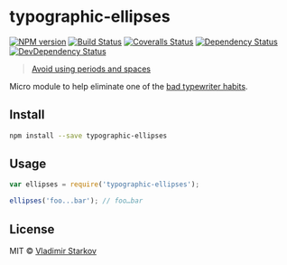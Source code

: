 # typographic-ellipses

[![NPM version][npm-image]][npm-url]
[![Build Status][travis-image]][travis-url]
[![Coveralls Status][coveralls-image]][coveralls-url]
[![Dependency Status][depstat-image]][depstat-url]
[![DevDependency Status][depstat-dev-image]][depstat-dev-url]

> [Avoid using periods and spaces][rtfm]

Micro module to help eliminate one of the [bad typewriter habits][habits].


## Install

```sh
npm install --save typographic-ellipses
```


## Usage

```js
var ellipses = require('typographic-ellipses');

ellipses('foo...bar'); // foo…bar
```


## License

MIT © [Vladimir Starkov](http://vstarkov.com/)

[rtfm]: http://practicaltypography.com/ellipses.html
[habits]: http://practicaltypography.com/typewriter-habits.html

[npm-url]: https://npmjs.org/package/typographic-ellipses
[npm-image]: http://img.shields.io/npm/v/typographic-ellipses.svg

[travis-url]: https://travis-ci.org/matmuchrapna/typographic-ellipses
[travis-image]: http://img.shields.io/travis/matmuchrapna/typographic-ellipses.svg

[coveralls-url]: https://coveralls.io/r/matmuchrapna/typographic-ellipses
[coveralls-image]: http://img.shields.io/coveralls/matmuchrapna/typographic-ellipses.svg

[depstat-url]: https://david-dm.org/matmuchrapna/typographic-ellipses
[depstat-image]: https://david-dm.org/matmuchrapna/typographic-ellipses.svg

[depstat-dev-url]: https://david-dm.org/matmuchrapna/typographic-ellipses
[depstat-dev-image]: https://david-dm.org/matmuchrapna/typographic-ellipses/dev-status.svg
